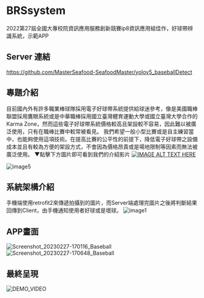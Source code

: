 # BRSsystem
2022第27屆全國大專校院資訊應用服務創新競賽ip8資訊應用組佳作，好球帶辨識系統，示範APP

## Server 連結
https://github.com/MasterSeafood-SeafoodMaster/yolov5_baseballDetect

## 專題介紹
目前國內外有許多職業棒球隊採用電子好球帶系統提供給球迷參考，像是美國職棒聯盟採用鷹眼系統或是中華職棒採用國立臺灣體育運動大學或國立臺灣大學合作的Karma Zone，然而這些電子好球帶系統價格較高且架設較不容易，因此難以被廣泛使用，只有在職棒比賽中較常被看見。
	我們希望一般小型比賽或是自主練習當中，也能夠使用這項技術。在提高比賽的公平性的前提下，降低電子好球帶之設備成本並且有較為方便的架設方式，不會因為價格昂貴或是場地限制等因素而無法被廣泛使用。
▼點擊下方圖片即可看到我們的介紹影片
[![IMAGE ALT TEXT HERE](https://img.youtube.com/vi/U8Sgev-EcpM/0.jpg)](https://www.youtube.com/watch?v=U8Sgev-EcpM&t=1s)

![image5](https://user-images.githubusercontent.com/43849007/221562212-a8889e4a-fbc8-4a95-8a3c-a704ed0a2c0d.png)



## 系統架構介紹
手機端使用retrofit2來傳遞拍攝到的圖片，而Server端處理完圖片之後將判斷結果回傳到Client，由手機通知使用者好球或是壞球。
![image1](https://user-images.githubusercontent.com/43849007/221562005-600035c7-902f-4e95-b210-b72cac02f73c.png)


## APP畫面
![Screenshot_20230227-170116_Baseball](https://user-images.githubusercontent.com/43849007/221521097-0977695b-1365-4576-83b0-58b5071b13d6.jpg)
![Screenshot_20230227-170648_Baseball](https://user-images.githubusercontent.com/43849007/221521108-cf31dcf8-9bee-4590-b773-7e4169397691.jpg)

## 最終呈現
![DEMO_VIDEO](https://user-images.githubusercontent.com/43849007/221520246-d91ceb89-6c92-44c8-94fe-229de6f3ec22.gif)
